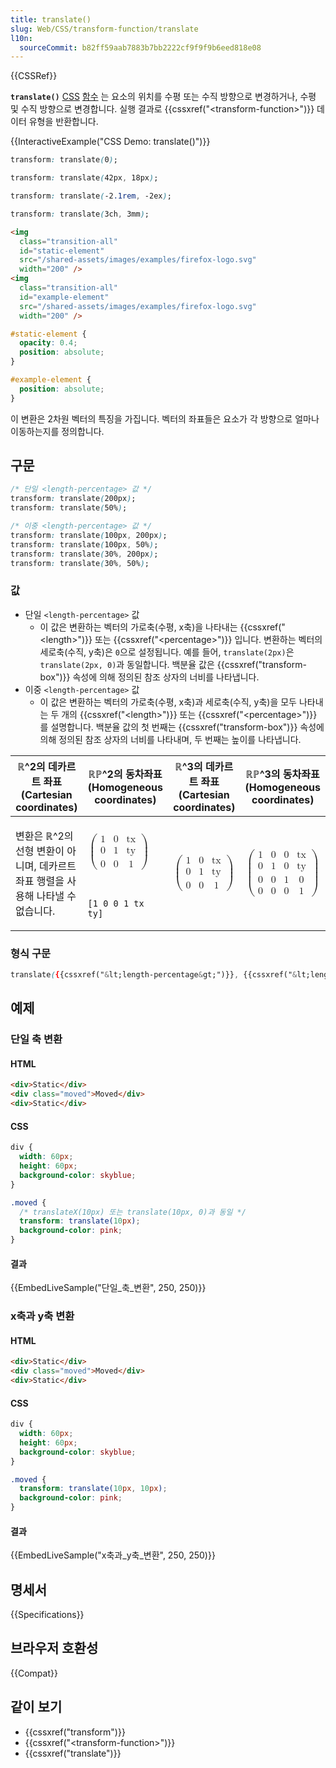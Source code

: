 ```yaml
---
title: translate()
slug: Web/CSS/transform-function/translate
l10n:
  sourceCommit: b82ff59aab7883b7bb2222cf9f9f9b6eed818e08
---
```


{{CSSRef}}

**`translate()`** [CSS](/ko/docs/Web/CSS) [함수](/ko/docs/Web/CSS/CSS_Functions) 는 요소의 위치를 수평 또는 수직 방향으로 변경하거나, 수평 및 수직 방향으로 변경합니다.
실행 결과로 {{cssxref("&lt;transform-function&gt;")}} 데이터 유형을 반환합니다.

{{InteractiveExample("CSS Demo: translate()")}}

```css interactive-example-choice
transform: translate(0);
```

```css interactive-example-choice
transform: translate(42px, 18px);
```

```css interactive-example-choice
transform: translate(-2.1rem, -2ex);
```

```css interactive-example-choice
transform: translate(3ch, 3mm);
```

```html interactive-example
<img
  class="transition-all"
  id="static-element"
  src="/shared-assets/images/examples/firefox-logo.svg"
  width="200" />
<img
  class="transition-all"
  id="example-element"
  src="/shared-assets/images/examples/firefox-logo.svg"
  width="200" />
```

```css interactive-example
#static-element {
  opacity: 0.4;
  position: absolute;
}

#example-element {
  position: absolute;
}
```

이 변환은 2차원 벡터의 특징을 가집니다. 벡터의 좌표들은 요소가 각 방향으로 얼마나 이동하는지를 정의합니다.

## 구문

```css
/* 단일 <length-percentage> 값 */
transform: translate(200px);
transform: translate(50%);

/* 이중 <length-percentage> 값 */
transform: translate(100px, 200px);
transform: translate(100px, 50%);
transform: translate(30%, 200px);
transform: translate(30%, 50%);
```

### 값

- 단일 `<length-percentage>` 값
  - 이 값은 변환하는 벡터의 가로축(수평, x축)을 나타내는 {{cssxref("&lt;length&gt;")}} 또는 {{cssxref("&lt;percentage&gt;")}} 입니다.
    변환하는 벡터의 세로축(수직, y축)은 `0`으로 설정됩니다. 예를 들어, `translate(2px)`은 `translate(2px, 0)`과 동일합니다.
    백분율 값은 {{cssxref("transform-box")}} 속성에 의해 정의된 참조 상자의 너비를 나타냅니다.
- 이중 `<length-percentage>` 값
  - 이 값은 변환하는 벡터의 가로축(수평, x축)과 세로축(수직, y축)을 모두 나타내는 두 개의
    {{cssxref("&lt;length&gt;")}} 또는 {{cssxref("&lt;percentage&gt;")}} 를 설명합니다.
    백분율 값의 첫 번째는 {{cssxref("transform-box")}} 속성에 의해 정의된 참조 상자의 너비를 나타내며, 두 번째는 높이를 나타냅니다.

<table class="standard-table">
  <thead>
    <tr>
      <th scope="col">ℝ^2의 데카르트 좌표(Cartesian coordinates)</th>
      <th scope="col">ℝℙ^2의 동차좌표(Homogeneous coordinates)</th>
      <th scope="col">ℝ^3의 데카르트 좌표(Cartesian coordinates)</th>
      <th scope="col">ℝℙ^3의 동차좌표(Homogeneous coordinates)</th>
    </tr>
  </thead>
  <tbody>
    <tr>
      <td rowspan="2">
        <p>
          변환은 ℝ^2의 선형 변환이 아니며,
          데카르트 좌표 행렬을 사용해 나타낼 수 없습니다.
        </p>
      </td>
      <td>
        <math
          ><mrow><mo>(</mo
            ><mtable
              ><mtr
                ><mtd><mn>1</mn> </mtd><mtd><mn>0</mn> </mtd
                ><mtd><mi>tx</mi> </mtd></mtr
              ><mtr
                ><mtd><mn>0</mn> </mtd><mtd><mn>1</mn> </mtd
                ><mtd><mi>ty</mi> </mtd></mtr
              ><mtr
                ><mtd><mn>0</mn> </mtd><mtd><mn>0</mn> </mtd
                ><mtd><mn>1</mn></mtd></mtr
              ></mtable
            ><mo>)</mo></mrow
          ></math
        >
      </td>
      <td rowspan="2">
        <math
          ><mrow><mo>(</mo
            ><mtable
              ><mtr
                ><mtd><mn>1</mn> </mtd><mtd><mn>0</mn> </mtd
                ><mtd><mi>tx</mi> </mtd></mtr
              ><mtr
                ><mtd><mn>0</mn> </mtd><mtd><mn>1</mn> </mtd
                ><mtd><mi>ty</mi> </mtd></mtr
              ><mtr
                ><mtd><mn>0</mn> </mtd><mtd><mn>0</mn> </mtd
                ><mtd><mn>1</mn></mtd></mtr
              ></mtable
            ><mo>)</mo></mrow
          ></math
        >
      </td>
      <td rowspan="2">
        <math
          ><mrow><mo>(</mo
            ><mtable
              ><mtr
                ><mtd><mn>1</mn> </mtd><mtd><mn>0</mn> </mtd
                ><mtd><mn>0</mn> </mtd><mtd><mi>tx</mi> </mtd></mtr
              ><mtr
                ><mtd><mn>0</mn> </mtd><mtd><mn>1</mn> </mtd
                ><mtd><mn>0</mn> </mtd><mtd><mi>ty</mi> </mtd></mtr
              ><mtr
                ><mtd><mn>0</mn> </mtd><mtd><mn>0</mn> </mtd
                ><mtd><mn>1</mn> </mtd><mtd><mn>0</mn> </mtd></mtr
              ><mtr
                ><mtd><mn>0</mn> </mtd><mtd><mn>0</mn> </mtd
                ><mtd><mn>0</mn> </mtd><mtd><mn>1</mn></mtd></mtr
              ></mtable
            ><mo>)</mo></mrow
          ></math
        >
      </td>
    </tr>
    <tr>
      <td><code>[1 0 0 1 tx ty]</code></td>
    </tr>
  </tbody>
</table>

### 형식 구문

```css
translate({{cssxref("&lt;length-percentage&gt;")}}, {{cssxref("&lt;length-percentage&gt;")}}?)
```

## 예제

### 단일 축 변환

#### HTML

```html
<div>Static</div>
<div class="moved">Moved</div>
<div>Static</div>
```

#### CSS

```css
div {
  width: 60px;
  height: 60px;
  background-color: skyblue;
}

.moved {
  /* translateX(10px) 또는 translate(10px, 0)과 동일 */
  transform: translate(10px);
  background-color: pink;
}
```

#### 결과

{{EmbedLiveSample("단일_축_변환", 250, 250)}}

### x축과 y축 변환

#### HTML

```html
<div>Static</div>
<div class="moved">Moved</div>
<div>Static</div>
```

#### CSS

```css
div {
  width: 60px;
  height: 60px;
  background-color: skyblue;
}

.moved {
  transform: translate(10px, 10px);
  background-color: pink;
}
```

#### 결과

{{EmbedLiveSample("x축과_y축_변환", 250, 250)}}

## 명세서

{{Specifications}}

## 브라우저 호환성

{{Compat}}

## 같이 보기

- {{cssxref("transform")}}
- {{cssxref("&lt;transform-function&gt;")}}
- {{cssxref("translate")}}
